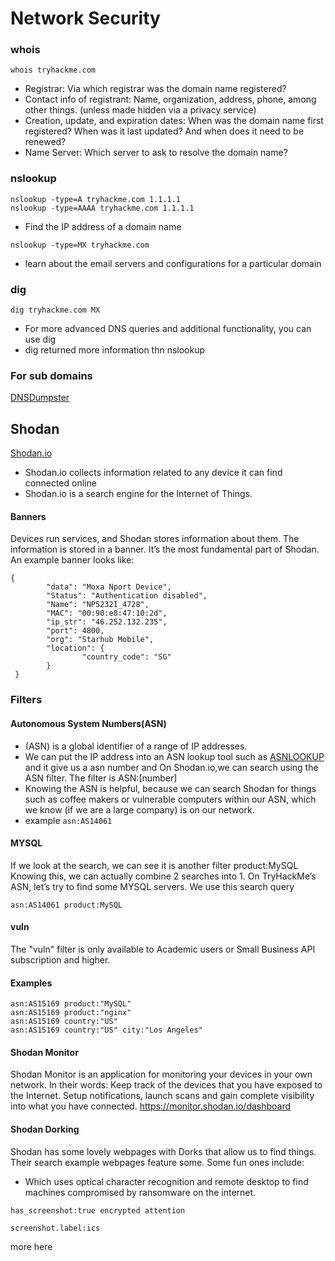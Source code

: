 # Network Security
### whois
```
whois tryhackme.com
```
- Registrar: Via which registrar was the domain name registered?
- Contact info of registrant: Name, organization, address, phone, among other things. (unless made hidden via a privacy service)
- Creation, update, and expiration dates: When was the domain name first registered? When was it last updated? And when does it need to be renewed?
- Name Server: Which server to ask to resolve the domain name?
### nslookup
```
nslookup -type=A tryhackme.com 1.1.1.1
nslookup -type=AAAA tryhackme.com 1.1.1.1
```
- Find the IP address of a domain name
```
nslookup -type=MX tryhackme.com
```
- learn about the email servers and configurations for a particular domain
### dig
```
dig tryhackme.com MX
```
- For more advanced DNS queries and additional functionality, you can use dig
-  dig returned more information thn nslookup

### For sub domains

[DNSDumpster](https://dnsdumpster.com/)
## Shodan
[Shodan.io](https://www.shodan.io/)
- Shodan.io collects information related to any device it can find connected online
- Shodan.io is a search engine for the Internet of Things.
#### Banners
 Devices run services, and Shodan stores information about them. The information is stored in a banner. It’s the most fundamental part of Shodan.
An example banner looks like:
```
{
		"data": "Moxa Nport Device",
		"Status": "Authentication disabled",
		"Name": "NP5232I_4728",
		"MAC": "00:90:e8:47:10:2d",
		"ip_str": "46.252.132.235",
		"port": 4800,
		"org": "Starhub Mobile",
		"location": {
				"country_code": "SG"
		}
 }
```
### Filters
#### Autonomous System Numbers(ASN)
- (ASN) is a global identifier of a range of IP addresses.
- We can put the IP address into an ASN lookup tool such as [ASNLOOKUP](https://asnlookup.com/) and it give us a asn number and On Shodan.io,we can search using the ASN filter. The filter is ASN:[number]
- Knowing the ASN is helpful, because we can search Shodan for things such as coffee makers or vulnerable computers within our ASN, which we know (if we are a large company) is on our network.
- example ```asn:AS14061```

#### MYSQL
If we look at the search, we can see it is another filter product:MySQL
Knowing this, we can actually combine 2 searches into 1.
On TryHackMe’s ASN, let’s try to find some MYSQL servers.
We use this search query

```asn:AS14061 product:MySQL```
#### vuln
The "vuln" filter is only available to Academic users or Small Business API subscription and higher.
#### Examples
```
asn:AS15169 product:"MySQL"
asn:AS15169 product:"nginx"
asn:AS15169 country:"US"
asn:AS15169 country:"US" city:"Los Angeles"
```
#### Shodan Monitor
Shodan Monitor is an application for monitoring your devices in your own network. In their words:
Keep track of the devices that you have exposed to the Internet. Setup notifications, launch scans and gain complete visibility into what you have connected.
https://monitor.shodan.io/dashboard
#### Shodan Dorking
Shodan has some lovely webpages with Dorks that allow us to find things. Their search example webpages feature some.
Some fun ones include:
- Which uses optical character recognition and remote desktop to find machines compromised by ransomware on the internet. 
```
has_screenshot:true encrypted attention
```
```
screenshot.label:ics
```
more here 
